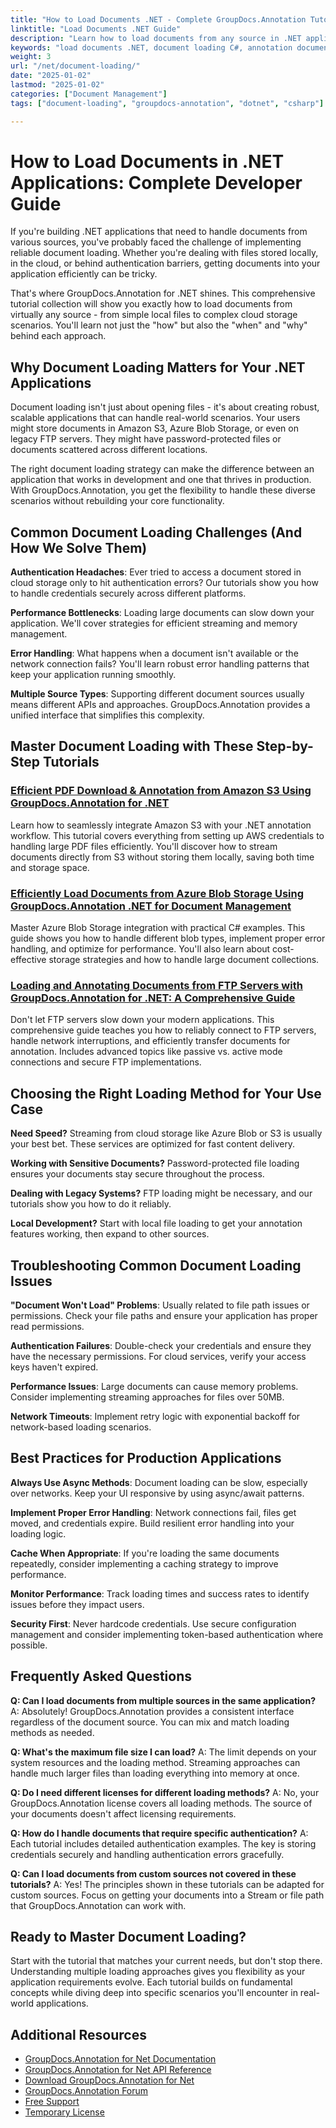 ```yaml
---
title: "How to Load Documents .NET - Complete GroupDocs.Annotation Tutorial"
linktitle: "Load Documents .NET Guide"
description: "Learn how to load documents from any source in .NET applications using GroupDocs.Annotation. Complete guide with C# examples for cloud, FTP, and local files."
keywords: "load documents .NET, document loading C#, annotation document management, PDF annotation .NET, Azure blob storage document loading"
weight: 3
url: "/net/document-loading/"
date: "2025-01-02"
lastmod: "2025-01-02"
categories: ["Document Management"]
tags: ["document-loading", "groupdocs-annotation", "dotnet", "csharp"]

---
```

# How to Load Documents in .NET Applications: Complete Developer Guide

If you're building .NET applications that need to handle documents from various sources, you've probably faced the challenge of implementing reliable document loading. Whether you're dealing with files stored locally, in the cloud, or behind authentication barriers, getting documents into your application efficiently can be tricky.

That's where GroupDocs.Annotation for .NET shines. This comprehensive tutorial collection will show you exactly how to load documents from virtually any source - from simple local files to complex cloud storage scenarios. You'll learn not just the "how" but also the "when" and "why" behind each approach.

## Why Document Loading Matters for Your .NET Applications

Document loading isn't just about opening files - it's about creating robust, scalable applications that can handle real-world scenarios. Your users might store documents in Amazon S3, Azure Blob Storage, or even on legacy FTP servers. They might have password-protected files or documents scattered across different locations.

The right document loading strategy can make the difference between an application that works in development and one that thrives in production. With GroupDocs.Annotation, you get the flexibility to handle these diverse scenarios without rebuilding your core functionality.

## Common Document Loading Challenges (And How We Solve Them)

**Authentication Headaches**: Ever tried to access a document stored in cloud storage only to hit authentication errors? Our tutorials show you how to handle credentials securely across different platforms.

**Performance Bottlenecks**: Loading large documents can slow down your application. We'll cover strategies for efficient streaming and memory management.

**Error Handling**: What happens when a document isn't available or the network connection fails? You'll learn robust error handling patterns that keep your application running smoothly.

**Multiple Source Types**: Supporting different document sources usually means different APIs and approaches. GroupDocs.Annotation provides a unified interface that simplifies this complexity.

## Master Document Loading with These Step-by-Step Tutorials

### [Efficient PDF Download & Annotation from Amazon S3 Using GroupDocs.Annotation for .NET](./download-annotate-pdfs-s3-groupdocs-dotnet/)

Learn how to seamlessly integrate Amazon S3 with your .NET annotation workflow. This tutorial covers everything from setting up AWS credentials to handling large PDF files efficiently. You'll discover how to stream documents directly from S3 without storing them locally, saving both time and storage space.

### [Efficiently Load Documents from Azure Blob Storage Using GroupDocs.Annotation .NET for Document Management](./load-documents-azure-blob-groupdocs-annotation-dotnet/)

Master Azure Blob Storage integration with practical C# examples. This guide shows you how to handle different blob types, implement proper error handling, and optimize for performance. You'll also learn about cost-effective storage strategies and how to handle large document collections.

### [Loading and Annotating Documents from FTP Servers with GroupDocs.Annotation for .NET: A Comprehensive Guide](./groupdocs-annotation-net-load-from-ftp/)

Don't let FTP servers slow down your modern applications. This comprehensive guide teaches you how to reliably connect to FTP servers, handle network interruptions, and efficiently transfer documents for annotation. Includes advanced topics like passive vs. active mode connections and secure FTP implementations.

## Choosing the Right Loading Method for Your Use Case

**Need Speed?** Streaming from cloud storage like Azure Blob or S3 is usually your best bet. These services are optimized for fast content delivery.

**Working with Sensitive Documents?** Password-protected file loading ensures your documents stay secure throughout the process.

**Dealing with Legacy Systems?** FTP loading might be necessary, and our tutorials show you how to do it reliably.

**Local Development?** Start with local file loading to get your annotation features working, then expand to other sources.

## Troubleshooting Common Document Loading Issues

**"Document Won't Load" Problems**: Usually related to file path issues or permissions. Check your file paths and ensure your application has proper read permissions.

**Authentication Failures**: Double-check your credentials and ensure they have the necessary permissions. For cloud services, verify your access keys haven't expired.

**Performance Issues**: Large documents can cause memory problems. Consider implementing streaming approaches for files over 50MB.

**Network Timeouts**: Implement retry logic with exponential backoff for network-based loading scenarios.

## Best Practices for Production Applications

**Always Use Async Methods**: Document loading can be slow, especially over networks. Keep your UI responsive by using async/await patterns.

**Implement Proper Error Handling**: Network connections fail, files get moved, and credentials expire. Build resilient error handling into your loading logic.

**Cache When Appropriate**: If you're loading the same documents repeatedly, consider implementing a caching strategy to improve performance.

**Monitor Performance**: Track loading times and success rates to identify issues before they impact users.

**Security First**: Never hardcode credentials. Use secure configuration management and consider implementing token-based authentication where possible.

## Frequently Asked Questions

**Q: Can I load documents from multiple sources in the same application?**
A: Absolutely! GroupDocs.Annotation provides a consistent interface regardless of the document source. You can mix and match loading methods as needed.

**Q: What's the maximum file size I can load?**
A: The limit depends on your system resources and the loading method. Streaming approaches can handle much larger files than loading everything into memory at once.

**Q: Do I need different licenses for different loading methods?**
A: No, your GroupDocs.Annotation license covers all loading methods. The source of your documents doesn't affect licensing requirements.

**Q: How do I handle documents that require specific authentication?**
A: Each tutorial includes detailed authentication examples. The key is storing credentials securely and handling authentication errors gracefully.

**Q: Can I load documents from custom sources not covered in these tutorials?**
A: Yes! The principles shown in these tutorials can be adapted for custom sources. Focus on getting your documents into a Stream or file path that GroupDocs.Annotation can work with.

## Ready to Master Document Loading?

Start with the tutorial that matches your current needs, but don't stop there. Understanding multiple loading approaches gives you flexibility as your application requirements evolve. Each tutorial builds on fundamental concepts while diving deep into specific scenarios you'll encounter in real-world applications.

## Additional Resources

- [GroupDocs.Annotation for Net Documentation](https://docs.groupdocs.com/annotation/net/)
- [GroupDocs.Annotation for Net API Reference](https://reference.groupdocs.com/annotation/net/)
- [Download GroupDocs.Annotation for Net](https://releases.groupdocs.com/annotation/net/)
- [GroupDocs.Annotation Forum](https://forum.groupdocs.com/c/annotation)
- [Free Support](https://forum.groupdocs.com/)
- [Temporary License](https://purchase.groupdocs.com/temporary-license/)